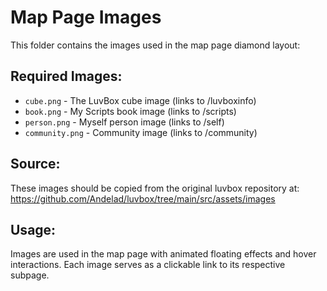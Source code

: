 # Map Page Images

This folder contains the images used in the map page diamond layout:

## Required Images:
- `cube.png` - The LuvBox cube image (links to /luvboxinfo)
- `book.png` - My Scripts book image (links to /scripts) 
- `person.png` - Myself person image (links to /self)
- `community.png` - Community image (links to /community)

## Source:
These images should be copied from the original luvbox repository at:
https://github.com/Andelad/luvbox/tree/main/src/assets/images

## Usage:
Images are used in the map page with animated floating effects and hover interactions.
Each image serves as a clickable link to its respective subpage.
